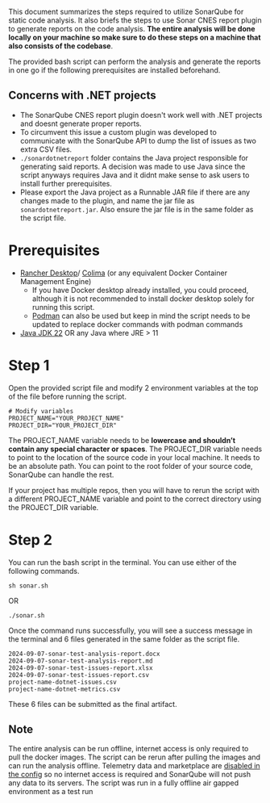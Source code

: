 This document summarizes the steps required to utilize SonarQube for static code analysis. It also briefs the steps to use Sonar CNES report plugin to generate reports on the code analysis. **The entire analysis will be done locally on your machine so make sure to do these steps on a machine that also consists of the codebase**.

The provided bash script can perform the analysis and generate the reports in one go if the following prerequisites are installed beforehand.


## Concerns with .NET projects

- The SonarQube CNES report plugin doesn't work well with .NET projects and doesnt generate proper reports.
- To circumvent this issue a custom plugin was developed to communicate with the SonarQube API to dump the list of issues as two extra CSV files.
- `./sonardotnetreport` folder contains the Java project responsible for generating said reports. A decision was made to use Java since the script anyways requires Java and it didnt make sense to ask users to install further prerequisites.
- Please export the Java project as a Runnable JAR file if there are any changes made to the plugin, and name the jar file as `sonardotnetreport.jar`. Also ensure the jar file is in the same folder as the script file.


# Prerequisites

- [Rancher Desktop](https://rancherdesktop.io/)/ [Colima](https://github.com/abiosoft/colima) (or any equivalent Docker Container Management Engine)
  - If you have Docker desktop already installed, you could proceed, although it is not recommended to install docker desktop solely for running this script.
  - [Podman](https://podman.io/) can also be used but keep in mind the script needs to be updated to replace docker commands with podman commands
- [Java JDK 22](https://www.oracle.com/java/technologies/downloads/#jdk22-windows) OR any Java where JRE > 11

# Step 1

Open the provided script file and modify 2 environment variables at the top of the file before running the script.

```
# Modify variables
PROJECT_NAME="YOUR_PROJECT_NAME"
PROJECT_DIR="YOUR_PROJECT_DIR"
```

The PROJECT_NAME variable needs to be **lowercase and shouldn’t contain any special character or spaces**. The PROJECT_DIR variable needs to point to the location of the source code in your local machine. It needs to be an absolute path. You can point to the root folder of your source code, SonarQube can handle the rest.

If your project has multiple repos, then you will have to rerun the script with a different PROJECT_NAME variable and point to the correct directory using the PROJECT_DIR variable.

# Step 2

You can run the bash script in the terminal. You can use either of the following commands.

```
sh sonar.sh
```

OR

```
./sonar.sh
```

Once the command runs successfully, you will see a success message in the terminal and 6 files generated in the same folder as the script file.

```
2024-09-07-sonar-test-analysis-report.docx
2024-09-07-sonar-test-analysis-report.md
2024-09-07-sonar-test-issues-report.xlsx
2024-09-07-sonar-test-issues-report.csv
project-name-dotnet-issues.csv
project-name-dotnet-metrics.csv
```

These 6 files can be submitted as the final artifact.

## Note

The entire analysis can be run offline, internet access is only required to pull the docker images. The script can be rerun after pulling the images and can run the analysis offline. Telemetry data and marketplace are [disabled in the config](https://docs.sonarsource.com/sonarqube/9.8/instance-administration/telemetry/) so no internet access is required and SonarQube will not push any data to its servers. The script was run in a fully offline air gapped environment as a test run
